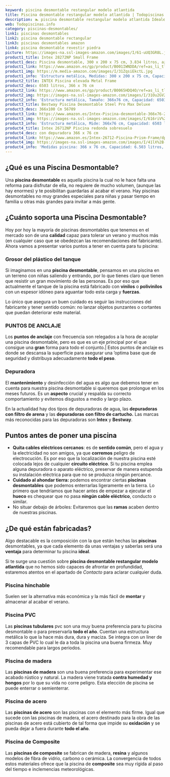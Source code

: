 ```yaml
---
keyword: piscina desmontable restangular modelo atlantida
title: Piscina desmontable restangular modelo atlantida | Todopiscinas.info
description: 🏊 piscina desmontable restangular modelo atlantida Ideales para este verano 2021. Aquí puedes comprar piscina desmontable restangular modelo atlantida y comparar con otras similares. No dejes escapar piscina desmontable restangular modelo atlantida a un precio realmente tentador.
web: Todopiscinas.info
category: piscinas-desmontables/
link1: piscinas desmontables
link2: piscina desmontable rectangular
link3: piscinas desmontables amazon
link4: piscina desmontable revestir piedra
picture: https://images-na.ssl-images-amazon.com/images/I/61-uUQ3GR8L.jpg
product1_title: Intex 28272NP Small Frame
product1_desc: Piscina desmontable, 300 x 200 x 75 cm, 3.834 litros, azul
product1_link: https://www.amazon.es/gp/product/B001IWNDDA/ref=as_li_tl?ie=UTF8&camp=3638&creative=24630&creativeASIN=B001IWNDDA&linkCode=as2&tag=todopiscinas0e-21&linkId=25b9d647487c889cb6ef56ed63f50ca1
product1_img: https://m.media-amazon.com/images/I/31ZqsiEkctL.jpg
product1_info: 'Estructura metálica, Medidas: 300 x 200 x 75 cm, Capacidad: 3.834 litros, Para 6 personas (+ 6 años), Fácil montaje, Forma rectangular'
product2_title: INTEX Piscina elevada Metal Frame
product2_desc: 6503 litros, 366 x 76 cm
product2_link: https://www.amazon.es/gp/product/B0065HDQ4O/ref=as_li_tl?ie=UTF8&camp=3638&creative=24630&creativeASIN=B0065HDQ4O&linkCode=as2&tag=todopiscinas0e-21&linkId=ed2430e3ba564d3527ee103df33ed7b3
product2_img: https://images-na.ssl-images-amazon.com/images/I/31Ou2GV2SAL.jpg
product2_info: 'Estructura metálica, Tamaño: 366x76 cm, Capacidad: 6503 litros, Forma circular, De 4 a 7 personas (+6 años)'
product3_title: Bestway Piscina Desmontable Steel Pro Max Deluxe
product3_desc: 366x100 Cm 56709
product3_link: https://www.amazon.es/Intex-Piscina-desmontable-366x76-28210NP/dp/B0065HDQ4O?__mk_es_ES=%C3%85M%C3%85%C5%BD%C3%95%C3%91&crid=25UQGV9HG2INI&dchild=1&keywords=piscinas+desmontables&qid=1615854176&sprefix=piscinas+dem%2Caps%2C201&sr=8-5&linkCode=ll1&tag=todopiscinas0e-21&linkId=34f200977c6cbaab1f3f4d9ac0e64755&language=es_ES&ref_=as_li_ss_tl
product3_img: https://images-na.ssl-images-amazon.com/images/I/616riV%2BiY3L.jpg
product3_info: 'Estructura metálica, Mide: 366x76 cm, Capacidad: 6503 litros, De 4 a 7 personas mayores de 6 años, Forma circular, Tecnología Super-Tough'
product4_title: Intex 26712NP Piscina redonda sobresuelo
product4_desc: con depuradora 366 x 76 cm
product4_link: https://www.amazon.es/Intex-26712-Piscina-Prism-Frame/dp/B07FB823GL?__mk_es_ES=%C3%85M%C3%85%C5%BD%C3%95%C3%91&dchild=1&keywords=piscinas+desmontables+con+depuradora&qid=1615936418&sr=8-5&linkCode=ll1&tag=todopiscinas0e-21&linkId=d98699de7830cd471766fa1daa36de34&language=es_ES&ref_=as_li_ss_tl
product4_img: https://images-na.ssl-images-amazon.com/images/I/41lX%2B-YpibL.jpg
product4_info: 'Medidas piscina: 366 x 76 cm, Capacidad: 6.503 litros, Incluye depuradora de cartucha A, Lona resistente triple capa'
---
```



<stats-list :link1=link1 :link2=link2 :link3=link3 :link4=link4 :category=category></stats-list>
## ¿Qué es una Piscina Desmontable?

Una **piscina desmontable** es aquella piscina la cual no le hace falta una reforma para disfrutar de ella, no requiere de mucho volumen, (aunque las hay enormes) y te posibilitan guardarlas al acabar el verano. Hay piscinas desmontables no muy grandes especiales para niñas y pasar tiempo en familia u otras más grandes para invitar a más gente.


## ¿Cuánto soporta una Piscina Desmontable?

Hoy por hoy la mayoría de piscinas desmontables que tenemos en el mercado son de una **calidad** capaz para tolerar un verano y muchos más (en cualquier caso que se obedezcan las recomendaciones del fabricante). Ahora vamos a presentar varios puntos a tener en cuenta para tu piscina:


### Grosor del plástico del tanque

Si imaginamos en una **piscina desmontable**, pensamos en una piscina en un terreno con niñas saliendo y entrando, por lo que tienes claro que tienen que resistir un gran movimiento de las personas. Es por eso que actualmente el tanque de la piscina está fabricado con **vinilos** o **polivinilos** con un espesor idóneo para aguantar todo esta carga y **fuerzas**.

Lo único que asegura un	 buen cuidado es seguir las instrucciones del fabricante y tener sentido común: no lanzar objetos punzantes o cortantes que puedan deteriorar este material.


### PUNTOS DE ANCLAJE

Los **puntos de anclaje** con frecuencia son relegados a la hora de acoplar una piscina desmontable, pero  es que es un eje principal por el que consigue una **gran** forma para todo el conjunto.| Estos puntos de anclaje es donde se descansa la superficie para asegurar una ’optima base que de seguridad y distribuya adecuadamente **todo el peso**.

<external-banner></external-banner>



### Depuradora

El **mantenimiento** y desinfección del agua es algo que debemos tener en cuenta para nuestra piscina desmontable si queremos que prolongue en los meses futuros. Es un **aspecto** crucial y respalda su correcto comportamiento y evitemos disgustos a medio y largo plazo.

En la actualidad hay dos tipos de depuradoras de agua, las **depuradoras con filtro de arena** y  las **depuradoras** **con filtro de cartucho.** Las marcas más reconocidas para las depuradoras son **Intex** y **Bestway**.


## Puntos antes de poner una piscina



*   **Quita cables eléctricos cercanos**: es de **sentido común**, pero el agua y la electricidad no son amigos, ya que **corremos** peligro de electrocución. Es por eso que la localización de nuestra piscina esté colocada lejos de cualquier **circuito eléctrico**. Si tu piscina emplea alguna depuradora o aparato eléctrico, preservar de manera estupenda su instalación eléctrica para que no se produzca ningún percance.
*   **Cuidado al ahondar tierra:** podemos encontrar ciertas **piscinas desmontables** que podemos enterrarlas ligeramente en la tierra. Lo primero  que tendríamos que hacer antes de empezar a ejecutar el **hueco** es chequear que no pasa **ningún cable eléctrico**, conducto o similar.
*   No situar debajo de árboles: Evitaremos que las **ramas** acaben dentro de nuestras piscinas.

<brand-panel :title=product1_title :desc=product1_desc :img=product1_img :link=product1_link></brand-panel>


## ¿De qué  están fabricadas?

Algo destacable es la composición con la que están hechas las **piscinas** desmontables, ya que cada elemento da unas ventajas y saberlas  será una **ventaja** para determinar tu piscina **ideal**.

Si te surge una cuestión sobre **piscina desmontable restangular modelo atlantida** que no hemos sido capaces de afrontar en profundidad, estaremos atentos en el apartado de _Contacto_ para aclarar cualquier duda.


### Piscina hinchable

Suelen ser la alternativa más económica y la más fácil de **montar** y almacenar al acabar el verano.


### Piscina  PVC

Las **piscinas tubulares** pvc son una muy buena preferencia para tu piscina desmontable o para preservarla **todo el año**. Cuentan una estructura metálica lo que la hace más dura, dura y maciza. Se integra con un liner de 3 capas de PVC lo cual le da a toda la piscina una buena firmeza. Muy recomendable para largos periodos.


### Piscina de madera

Las **piscinas de madera** son una buena preferencia para experimentar ese acabado rústico y natural. La madera viene tratada **contra humedad y hongos** por lo que su vida no corre peligro. Esta elección de piscina se puede enterrar o semienterrar.


### Piscina de acero

Las **piscinas de acero** son las piscinas con el elemento más firme. Igual que sucede con las piscinas de madera, el acero destinado para la obra de las piscinas de acero está cubierto de tal forma que impide su **oxidación** y se pueda dejar a fuera durante **todo el año**.


### Piscina de Composite

Las **piscinas de composite** se fabrican de madera, **resina** y algunos modelos de fibra de vidrio, carbono o cerámica. La convergencia de todos estos materiales ofrece que la piscina de **composite** sea muy rígida al paso del tiempo e inclemencias meteorológicas.